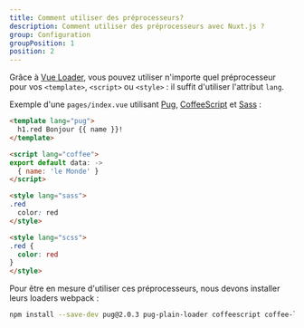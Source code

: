 ```yaml
---
title: Comment utiliser des préprocesseurs?
description: Comment utiliser des préprocesseurs avec Nuxt.js ?
group: Configuration
groupPosition: 1
position: 2
---
```


Grâce à [Vue Loader](http://vue-loader.vuejs.org/fr/configurations/pre-processors.html), vous pouvez utiliser n'importe quel préprocesseur pour vos `<template>`, `<script>` ou `<style>` : il suffit d'utiliser l'attribut `lang`.

Exemple d'une `pages/index.vue` utilisant [Pug](https://github.com/pugjs/pug), [CoffeeScript](http://coffeescript.org) et [Sass](http://sass-lang.com/) :

```html
<template lang="pug">
  h1.red Bonjour {{ name }}!
</template>

<script lang="coffee">
export default data: ->
  { name: 'le Monde' }
</script>

<style lang="sass">
.red
  color: red
</style>

<style lang="scss">
.red {
  color: red
}
</style>
```

Pour être en mesure d'utiliser ces préprocesseurs, nous devons installer leurs loaders webpack :

```bash
npm install --save-dev pug@2.0.3 pug-plain-loader coffeescript coffee-loader node-sass sass-loader
```
